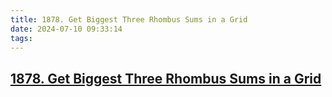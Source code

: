 ```yaml
---
title: 1878. Get Biggest Three Rhombus Sums in a Grid
date: 2024-07-10 09:33:14
tags:
---
```

## [1878. Get Biggest Three Rhombus Sums in a Grid](https://leetcode.cn/problems/get-biggest-three-rhombus-sums-in-a-grid/description/)